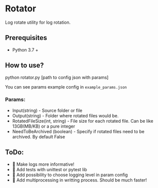 # Rotator 
Log rotate utility for log rotation.

## Prerequisites 
-  Python 3.7 + 

## How to use?
 python rotator.py [path to config json with params]
 
 You can see params example config in `example_params.json`
 
### Params:
- Input(string) - Source folder or file 
- Output(string) - Folder where rotated files would be.
- RotatedFileSize(int, string) - File size for each rotated file. 
  Can be like 13GB(MB/KB) or a pure integer 
- NeedToBeArchived (boolean) - Specify if rotated files need to be archived.  By default False


## ToDo:
- :black_square_button: Make logs more informative!
- :black_square_button: Add tests with unittest or pytest lib
- :black_square_button: Add possibility to choose logging level in param config 
- :black_square_button: Add multiprocessing in writting process. Should be much faster!

